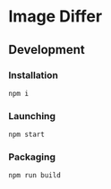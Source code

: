 # Image Differ

## Development

### Installation

```
npm i
```

### Launching

```
npm start
```

### Packaging

```
npm run build
```
